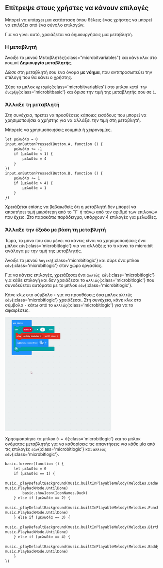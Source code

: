 ## Επίτρεψε στους χρήστες να κάνουν επιλογές

Μπορεί να υπάρχει μια κατάσταση όπου θέλεις ένας χρήστης να μπορεί να επιλέξει από ένα σύνολο επιλογών.

Για να γίνει αυτό, χρειάζεται να δημιουργήσεις μια μεταβλητή.

### Η μεταβλητή

Άνοιξε το μενού Μεταβλητές{:class="microbitvariables"} και κάνε κλικ στο κουμπί **Δημιουργία μεταβλητής**.

Δώσε στη μεταβλητή σου ένα όνομα **με νόημα**, που αντιπροσωπεύει την επιλογή που θα κάνει ο χρήστης.

Σύρε το μπλοκ `ορισμός`{:class='microbitvariables'} στο μπλοκ `κατά την έναρξη`{:class='microbitbasic'} και όρισε την τιμή της μεταβλητής σου σε `1`.

### Άλλαξε τη μεταβλητή

Στη συνέχεια, πρέπει να προσθέσεις κάποιες εισόδους που μπορεί να χρησιμοποιήσει ο χρήστης για να αλλάξει την τιμή στη μεταβλητή.

Μπορείς να χρησιμοποιήσεις κουμπιά ή χειρονομίες.

```microbit
let μελωδία = 0
input.onButtonPressed(Button.A, function () {
    μελωδία += -1
    if (μελωδία < 1) {
        μελωδία = 4
    }
})
input.onButtonPressed(Button.B, function () {
    μελωδία += 1
    if (μελωδία > 4) {
        μελωδία = 1
    }
})
```

Χρειάζεται επίσης να βεβαιωθείς ότι η μεταβλητή δεν μπορεί να αποκτήσει τιμή μικρότερη από το `1`` ή πάνω από τον αριθμό των επιλογών που έχεις. Στο παρακάτω παράδειγμα, υπάρχουν 4 επιλογές για μελωδίες.

### Άλλαξε την έξοδο με βάση τη μεταβλητή

Τώρα, το μόνο που σου μένει να κάνεις είναι να χρησιμοποιήσεις ένα μπλοκ `εάν`{:class='microbitlogic'} για να αλλάξεις το τι κάνει το micro:bit ανάλογα με την τιμή της μεταβλητής.

Άνοιξε το μενού `Λογική`{:class='microbitlogic'} και σύρε ένα μπλοκ `εάν`{:class='microbitlogic'} στον χώρο εργασίας.

Για να κάνεις επιλογές, χρειάζεσαι ένα `αλλιώς εάν`{:class='microbitlogic'} για κάθε επιλογή και δεν χρειάζεσαι το `αλλιώς`{:class='microbitlogic'} που συνοδεύεται αυτόματα με το μπλοκ `εάν`{:class='microbitlogic'}.

Κάνε κλικ στο σύμβολο `+` για να προσθέσεις όσα μπλοκ `αλλιώς εάν`{:class='microbitlogic'} χρειάζεσαι. Στη συνέχεια, κάνε κλικ στο σύμβολο `-` κάτω από το `αλλιώς`{:class='microbitlogic'} για να το αφαιρέσεις.

<img src="images/elseif-blocks.gif" alt="An animation showing the + symbol being used to add three 'else if' sections. Finally, the 'else' is removed from the end by clicking the '-' symbol next to it." width="350"/>

Χρησιμοποίησε τα μπλοκ `0 = 0`{:class='microbitlogic'} και το μπλοκ ονόματος μεταβλητής για να καθορίσεις τις απαντήσεις για κάθε μία από τις επιλογές `εάν`{:class='microbitlogic'} και `αλλιώς εάν`{:class='microbitlogic'}.

```microbit
basic.forever(function () {
    let μελωδία = 0
    if (μελωδία == 1) {
        music._playDefaultBackground(music.builtInPlayableMelody(Melodies.Dadadadum), music.PlaybackMode.UntilDone)
        basic.showIcon(IconNames.Duck)
    } else if (μελωδία == 2) {
        music._playDefaultBackground(music.builtInPlayableMelody(Melodies.Punchline), music.PlaybackMode.UntilDone)
    } else if (μελωδία == 3) {
        music._playDefaultBackground(music.builtInPlayableMelody(Melodies.Birthday), music.PlaybackMode.UntilDone)
    } else if (μελωδία == 4) {
        music._playDefaultBackground(music.builtInPlayableMelody(Melodies.Baddy), music.PlaybackMode.UntilDone)
    }
})
```
